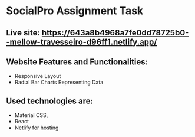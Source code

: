 # SocialPro Assignment Task

## Live site: https://643a8b4968a7fe0dd78725b0--mellow-travesseiro-d96ff1.netlify.app/

## Website Features and Functionalities:
* Responsive Layout
* Radial Bar Charts Representing Data

## Used technologies are: 
* Material CSS, 
* React
* Netlify for hosting
